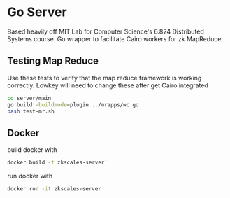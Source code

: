 # Go Server

Based heavily off MIT Lab for Computer Science's 6.824 Distributed Systems course. Go wrapper to facilitate Cairo workers for zk MapReduce.

## Testing Map Reduce

Use these tests to verify that the map reduce framework is working correctly. Lowkey will need to change these after get Cairo integrated

```sh
cd server/main
go build -buildmode=plugin ../mrapps/wc.go
bash test-mr.sh
```

## Docker

build docker with

```sh
docker build -t zkscales-server`
```

run docker with

```sh
docker run -it zkscales-server
```
